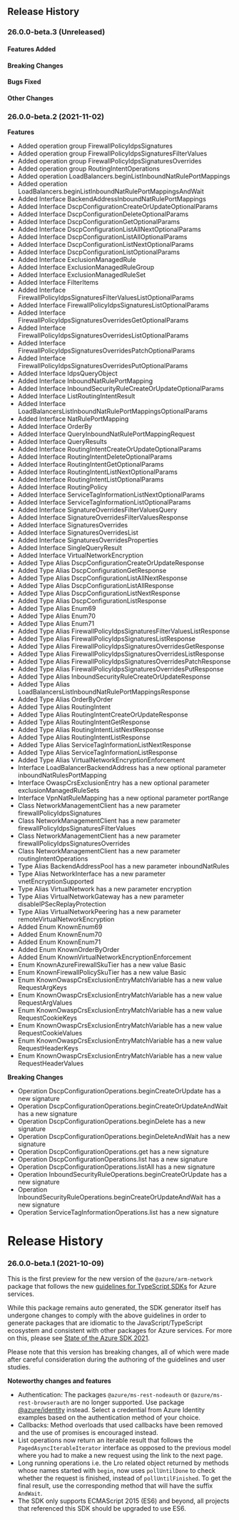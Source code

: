 ## Release History

### 26.0.0-beta.3 (Unreleased)

#### Features Added

#### Breaking Changes

#### Bugs Fixed

#### Other Changes

### 26.0.0-beta.2 (2021-11-02)
    
**Features**

  - Added operation group FirewallPolicyIdpsSignatures
  - Added operation group FirewallPolicyIdpsSignaturesFilterValues
  - Added operation group FirewallPolicyIdpsSignaturesOverrides
  - Added operation group RoutingIntentOperations
  - Added operation LoadBalancers.beginListInboundNatRulePortMappings
  - Added operation LoadBalancers.beginListInboundNatRulePortMappingsAndWait
  - Added Interface BackendAddressInboundNatRulePortMappings
  - Added Interface DscpConfigurationCreateOrUpdateOptionalParams
  - Added Interface DscpConfigurationDeleteOptionalParams
  - Added Interface DscpConfigurationGetOptionalParams
  - Added Interface DscpConfigurationListAllNextOptionalParams
  - Added Interface DscpConfigurationListAllOptionalParams
  - Added Interface DscpConfigurationListNextOptionalParams
  - Added Interface DscpConfigurationListOptionalParams
  - Added Interface ExclusionManagedRule
  - Added Interface ExclusionManagedRuleGroup
  - Added Interface ExclusionManagedRuleSet
  - Added Interface FilterItems
  - Added Interface FirewallPolicyIdpsSignaturesFilterValuesListOptionalParams
  - Added Interface FirewallPolicyIdpsSignaturesListOptionalParams
  - Added Interface FirewallPolicyIdpsSignaturesOverridesGetOptionalParams
  - Added Interface FirewallPolicyIdpsSignaturesOverridesListOptionalParams
  - Added Interface FirewallPolicyIdpsSignaturesOverridesPatchOptionalParams
  - Added Interface FirewallPolicyIdpsSignaturesOverridesPutOptionalParams
  - Added Interface IdpsQueryObject
  - Added Interface InboundNatRulePortMapping
  - Added Interface InboundSecurityRuleCreateOrUpdateOptionalParams
  - Added Interface ListRoutingIntentResult
  - Added Interface LoadBalancersListInboundNatRulePortMappingsOptionalParams
  - Added Interface NatRulePortMapping
  - Added Interface OrderBy
  - Added Interface QueryInboundNatRulePortMappingRequest
  - Added Interface QueryResults
  - Added Interface RoutingIntentCreateOrUpdateOptionalParams
  - Added Interface RoutingIntentDeleteOptionalParams
  - Added Interface RoutingIntentGetOptionalParams
  - Added Interface RoutingIntentListNextOptionalParams
  - Added Interface RoutingIntentListOptionalParams
  - Added Interface RoutingPolicy
  - Added Interface ServiceTagInformationListNextOptionalParams
  - Added Interface ServiceTagInformationListOptionalParams
  - Added Interface SignatureOverridesFilterValuesQuery
  - Added Interface SignatureOverridesFilterValuesResponse
  - Added Interface SignaturesOverrides
  - Added Interface SignaturesOverridesList
  - Added Interface SignaturesOverridesProperties
  - Added Interface SingleQueryResult
  - Added Interface VirtualNetworkEncryption
  - Added Type Alias DscpConfigurationCreateOrUpdateResponse
  - Added Type Alias DscpConfigurationGetResponse
  - Added Type Alias DscpConfigurationListAllNextResponse
  - Added Type Alias DscpConfigurationListAllResponse
  - Added Type Alias DscpConfigurationListNextResponse
  - Added Type Alias DscpConfigurationListResponse
  - Added Type Alias Enum69
  - Added Type Alias Enum70
  - Added Type Alias Enum71
  - Added Type Alias FirewallPolicyIdpsSignaturesFilterValuesListResponse
  - Added Type Alias FirewallPolicyIdpsSignaturesListResponse
  - Added Type Alias FirewallPolicyIdpsSignaturesOverridesGetResponse
  - Added Type Alias FirewallPolicyIdpsSignaturesOverridesListResponse
  - Added Type Alias FirewallPolicyIdpsSignaturesOverridesPatchResponse
  - Added Type Alias FirewallPolicyIdpsSignaturesOverridesPutResponse
  - Added Type Alias InboundSecurityRuleCreateOrUpdateResponse
  - Added Type Alias LoadBalancersListInboundNatRulePortMappingsResponse
  - Added Type Alias OrderByOrder
  - Added Type Alias RoutingIntent
  - Added Type Alias RoutingIntentCreateOrUpdateResponse
  - Added Type Alias RoutingIntentGetResponse
  - Added Type Alias RoutingIntentListNextResponse
  - Added Type Alias RoutingIntentListResponse
  - Added Type Alias ServiceTagInformationListNextResponse
  - Added Type Alias ServiceTagInformationListResponse
  - Added Type Alias VirtualNetworkEncryptionEnforcement
  - Interface LoadBalancerBackendAddress has a new optional parameter inboundNatRulesPortMapping
  - Interface OwaspCrsExclusionEntry has a new optional parameter exclusionManagedRuleSets
  - Interface VpnNatRuleMapping has a new optional parameter portRange
  - Class NetworkManagementClient has a new parameter firewallPolicyIdpsSignatures
  - Class NetworkManagementClient has a new parameter firewallPolicyIdpsSignaturesFilterValues
  - Class NetworkManagementClient has a new parameter firewallPolicyIdpsSignaturesOverrides
  - Class NetworkManagementClient has a new parameter routingIntentOperations
  - Type Alias BackendAddressPool has a new parameter inboundNatRules
  - Type Alias NetworkInterface has a new parameter vnetEncryptionSupported
  - Type Alias VirtualNetwork has a new parameter encryption
  - Type Alias VirtualNetworkGateway has a new parameter disableIPSecReplayProtection
  - Type Alias VirtualNetworkPeering has a new parameter remoteVirtualNetworkEncryption
  - Added Enum KnownEnum69
  - Added Enum KnownEnum70
  - Added Enum KnownEnum71
  - Added Enum KnownOrderByOrder
  - Added Enum KnownVirtualNetworkEncryptionEnforcement
  - Enum KnownAzureFirewallSkuTier has a new value Basic
  - Enum KnownFirewallPolicySkuTier has a new value Basic
  - Enum KnownOwaspCrsExclusionEntryMatchVariable has a new value RequestArgKeys
  - Enum KnownOwaspCrsExclusionEntryMatchVariable has a new value RequestArgValues
  - Enum KnownOwaspCrsExclusionEntryMatchVariable has a new value RequestCookieKeys
  - Enum KnownOwaspCrsExclusionEntryMatchVariable has a new value RequestCookieValues
  - Enum KnownOwaspCrsExclusionEntryMatchVariable has a new value RequestHeaderKeys
  - Enum KnownOwaspCrsExclusionEntryMatchVariable has a new value RequestHeaderValues

**Breaking Changes**

  - Operation DscpConfigurationOperations.beginCreateOrUpdate has a new signature
  - Operation DscpConfigurationOperations.beginCreateOrUpdateAndWait has a new signature
  - Operation DscpConfigurationOperations.beginDelete has a new signature
  - Operation DscpConfigurationOperations.beginDeleteAndWait has a new signature
  - Operation DscpConfigurationOperations.get has a new signature
  - Operation DscpConfigurationOperations.list has a new signature
  - Operation DscpConfigurationOperations.listAll has a new signature
  - Operation InboundSecurityRuleOperations.beginCreateOrUpdate has a new signature
  - Operation InboundSecurityRuleOperations.beginCreateOrUpdateAndWait has a new signature
  - Operation ServiceTagInformationOperations.list has a new signature
    
# Release History

### 26.0.0-beta.1 (2021-10-09)

This is the first preview for the new version of the `@azure/arm-network` package that follows the new [guidelines for TypeScript SDKs](https://azure.github.io/azure-sdk/typescript_introduction.html) for Azure services.

While this package remains auto generated, the SDK generator itself has undergone changes to comply with the above guidelines in order to generate packages that are idiomatic to the JavaScript/TypeScript ecosystem and consistent with other packages for Azure services. For more on this, please see [State of the Azure SDK 2021](https://devblogs.microsoft.com/azure-sdk/state-of-the-azure-sdk-2021/).

Please note that this version has breaking changes, all of which were made after careful consideration during the authoring of the guidelines and user studies.

**Noteworthy changes and features**
- Authentication: The packages `@azure/ms-rest-nodeauth` or `@azure/ms-rest-browserauth` are no longer supported. Use package [@azure/identity](https://www.npmjs.com/package/@azure/identity) instead. Select a credential from Azure Identity examples based on the authentication method of your choice.
- Callbacks: Method overloads that used callbacks have been removed and the use of promises is encouraged instead.
- List operations now return an iterable result that follows the `PagedAsyncIterableIterator` interface as opposed to the previous model where you had to make a new request using the link to the next page.
- Long running operations i.e. the Lro related object returned by methods whose names started with `begin`, now uses `pollUntilDone` to check whether the request is finished, instead of `pollUntilFinished`. To get the final result, use the corresponding method that will have the suffix `AndWait`.
- The SDK only supports ECMAScript 2015 (ES6) and beyond, all projects that referenced this SDK should be upgraded to use ES6.
